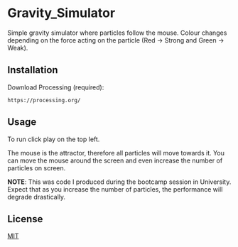 # Gravity_Simulator
Simple gravity simulator where particles follow the mouse. Colour changes depending on the force acting on the particle (Red -> Strong and Green -> Weak).

## Installation

Download Processing (required):

```download
https://processing.org/
```

## Usage
To run click play on the top left.

The mouse is the attractor, therefore all particles will move towards it. You can move the mouse around the screen and even increase the number of particles on screen.

**NOTE**: This was code I produced during the bootcamp session in University. Expect that as you increase the number of particles, the performance will degrade drastically.

## License
[MIT](https://choosealicense.com/licenses/mit/)
